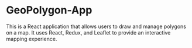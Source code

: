 # GeoPolygon-App
This is a React application that allows users to draw and manage polygons on a map. It uses React, Redux, and Leaflet to provide an interactive mapping experience.
